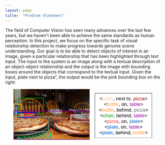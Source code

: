 ```yaml
---
layout: page
title:  "Problem Statement"
---
```


The field of Computer Vision has seen many advances over the last few years, but we haven't been able to achieve the same standards as human perception. In this project, we focus on the specific task of visual relationship detection to make progress towards genuine scene understanding. Our goal is to be able to detect objects of interest in an image, given a particular relationship that has been highlighted through text input. The input to the system is an image along with a textual description of an object-object relationship and the output is the image with bounding boxes around the objects that correspond to the textual input. Given the input, plate next to pizza”, the output would be the pink bounding box on the right: 

<center><img src="../assets/img/pizza_plate.png" width="450px" alt=""></center>